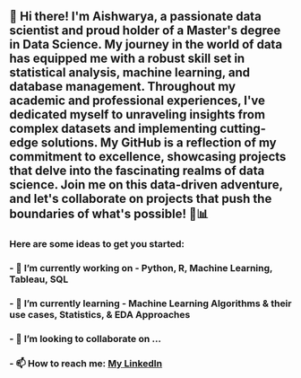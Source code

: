 ## 👋 Hi there! I'm Aishwarya, a passionate data scientist and proud holder of a Master's degree in Data Science. My journey in the world of data has equipped me with a robust skill set in statistical analysis, machine learning, and database management. Throughout my academic and professional experiences, I've dedicated myself to unraveling insights from complex datasets and implementing cutting-edge solutions. My GitHub is a reflection of my commitment to excellence, showcasing projects that delve into the fascinating realms of data science. Join me on this data-driven adventure, and let's collaborate on projects that push the boundaries of what's possible! 🚀📊
### Here are some ideas to get you started:

### - 🔭 I’m currently working on - Python, R, Machine Learning, Tableau, SQL
### - 🌱 I’m currently learning - Machine Learning Algorithms & their use cases, Statistics, & EDA Approaches
### - 👯 I’m looking to collaborate on ...
### - 📫 How to reach me: [My Linkedln](https://www.linkedin.com/in/aishwarya-saibewar-b31529103/)
